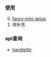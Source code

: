 ### 使用
0. [fancy-mini setup](./tutorial-0-getStarted.html)
1. 待补充

### api查询
- [handleStr](./module-handleStr.html)